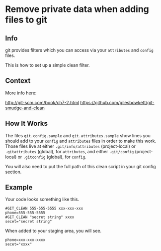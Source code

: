 # Remove private data when adding files to git

## Info

git provides filters which you can access via
your `attributes` and `config` files.

This is how to set up a simple clean filter.

## Context

More info here:

http://git-scm.com/book/ch7-2.html
https://github.com/gilesbowkett/git-smudge-and-clean

## How It Works

The files `git.config.sample` and
`git.attributes.sample` show lines you should
add to your `config` and `attributes` files in
order to make this work. Those files live at
either `.git/info/attributes` (project-local)
or `.gitattributes` (global), for `attributes`,
and either `.git/config` (project-local) or
`.gitconfig` (global), for `config`.

You will also need to put the full path of this
clean script in your git config section.

## Example

Your code looks something like this.
```
#GIT_CLEAN 555-555-5555 xxx-xxx-xxx
phone=555-555-5555
#GIT_CLEAN "secret string" xxxx
secet="secret string"
```

When added to your staging area, you will see.
```
phone=xxx-xxx-xxxx
secet="xxxx"
```

